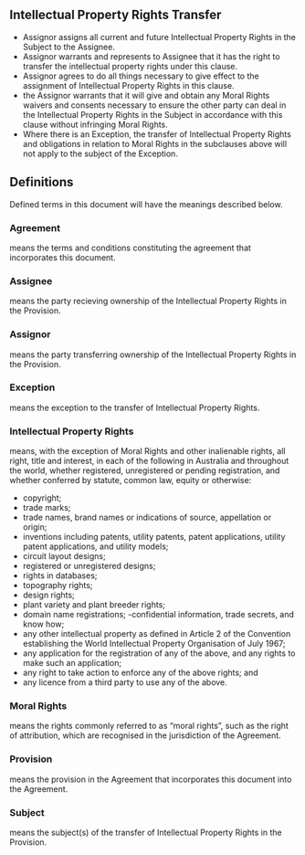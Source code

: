 ## Intellectual Property Rights Transfer

- Assignor assigns all current and future Intellectual Property Rights in the Subject to the Assignee.
- Assignor warrants and represents to Assignee that it has the right to transfer the intellectual property rights under this clause.
- Assignor agrees to do all things necessary to give effect to the assignment of Intellectual Property Rights in this clause.
- the Assignor warrants that it will give and obtain any Moral Rights waivers and consents necessary to ensure the other party can deal in the Intellectual Property Rights in the Subject in accordance with this clause without infringing Moral Rights.
- Where there is an Exception, the transfer of Intellectual Property Rights and obligations in relation to Moral Rights in the subclauses above will not apply to the subject of the Exception.

## Definitions

Defined terms in this document will have the meanings described below.

### Agreement
means the terms and conditions constituting the agreement that incorporates this document.

### Assignee
means the party recieving ownership of the Intellectual Property Rights in the Provision.

### Assignor
means the party transferring ownership of the Intellectual Property Rights in the Provision.

### Exception
means the exception to the transfer of Intellectual Property Rights.

### Intellectual Property Rights
means, with the exception of Moral Rights and other inalienable rights, all right, title and interest, in each of the following in Australia and throughout the world, whether registered, unregistered or pending registration, and whether conferred by statute, common law, equity or otherwise:
- copyright;
- trade marks;
- trade names, brand names or indications of source, appellation or origin;
- inventions including patents, utility patents, patent applications, utility patent applications, and utility models;
- circuit layout designs;
- registered or unregistered designs;
- rights in databases;
- topography rights;
- design rights;
- plant variety and plant breeder rights;
- domain name registrations;
-confidential information, trade secrets, and know how;
- any other intellectual property as defined in Article 2 of the Convention establishing the World Intellectual Property Organisation of July 1967;
- any application for the registration of any of the above, and any rights to make such an application;
- any right to take action to enforce any of the above rights; and
- any licence from a third party to use any of the above.

### Moral Rights
means the rights commonly referred to as “moral rights”, such as the right of attribution, which are recognised in the jurisdiction of the Agreement.

### Provision
means the provision in the Agreement that incorporates this document into the Agreement.

### Subject
means the subject(s) of the transfer of Intellectual Property Rights in the Provision.
